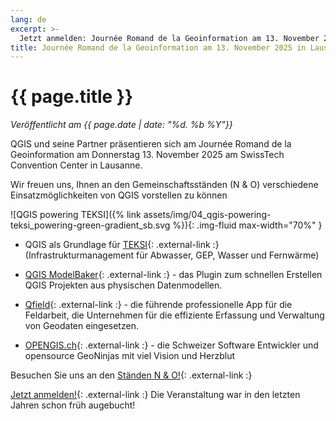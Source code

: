 ```yaml
---
lang: de
excerpt: >-
  Jetzt anmelden: Journée Romand de la Geoinformation am 13. November 2025 in Lausanne statt.
title: Journée Romand de la Geoinformation am 13. November 2025 in Lausanne
---
```


# {{ page.title }}

*Veröffentlicht am {{ page.date | date: "%d. %b %Y"}}*

QGIS und seine Partner präsentieren sich am Journée Romand de la Geoinformation am Donnerstag 13. November 2025 am SwissTech Convention Center in Lausanne.

Wir freuen uns, Ihnen an den Gemeinschaftsständen (N & O) verschiedene Einsatzmöglichkeiten von QGIS vorstellen zu können


![QGIS powering TEKSI]({% link assets/img/04_qgis-powering-teksi_powering-green-gradient_sb.svg %}){: .img-fluid max-width="70%" }

- QGIS als Grundlage für [TEKSI](https://www.teksi.ch){: .external-link :} (Infrastrukturmanagement für Abwasser, GEP, Wasser und Fernwärme)

- [QGIS ModelBaker](https://www.qgis.ch/de/themen/){: .external-link :} - das Plugin zum schnellen Erstellen QGIS Projekten aus physischen Datenmodellen.

- [Qfield](https://qfield.org){: .external-link :} - die führende professionelle App für die Feldarbeit, die Unternehmen für die effiziente Erfassung und Verwaltung von Geodaten eingesetzen.

- [OPENGIS.ch](https://www.opengis.ch){: .external-link :} - die Schweizer Software Entwickler und opensource GeoNinjas mit viel Vision und Herzblut 


Besuchen Sie uns an den [Ständen N & O!](https://georomandie.com/espace-exposants){: .external-link :}

[Jetzt anmelden!](https://georomandie.com/inscription){: .external-link :}  Die Veranstaltung war in den letzten Jahren schon früh augebucht!


